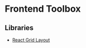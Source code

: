 # Frontend Toolbox

## Libraries

- [React Grid Layout](https://github.com/STRML/react-grid-layout)
